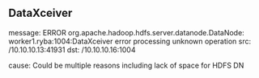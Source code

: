 
## DataXceiver

message: ERROR org.apache.hadoop.hdfs.server.datanode.DataNode: worker1.ryba:1004:DataXceiver error processing unknown operation  src: /10.10.10.13:41931 dst: /10.10.10.16:1004

cause: Could be multiple reasons including lack of space for HDFS DN

